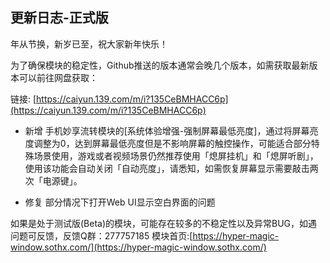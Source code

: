 ## 更新日志-正式版

年从节换，新岁已至，祝大家新年快乐！

为了确保模块的稳定性，Github推送的版本通常会晚几个版本，如需获取最新版本可以前往网盘获取：

链接: [https://caiyun.139.com/m/i?135CeBMHACC6p](https://caiyun.139.com/m/i?135CeBMHACC6p)

- 新增 手机妙享流转模块的[系统体验增强-强制屏幕最低亮度]，通过将屏幕亮度调整为0，达到屏幕最低亮度但是不影响屏幕的触控操作，可能适合部分特殊场景使用，游戏或者视频场景仍然推荐使用「熄屏挂机」和「熄屏听剧」，使用该功能会自动关闭「自动亮度」，请悉知，如需恢复屏幕显示需要敲击两次「电源键」。

- 修复 部分情况下打开Web UI显示空白界面的问题




如果是处于测试版(Beta)的模块，可能存在较多的不稳定性以及异常BUG，如遇问题可反馈，反馈Q群：277757185
模块首页:[https://hyper-magic-window.sothx.com/](https://hyper-magic-window.sothx.com/)